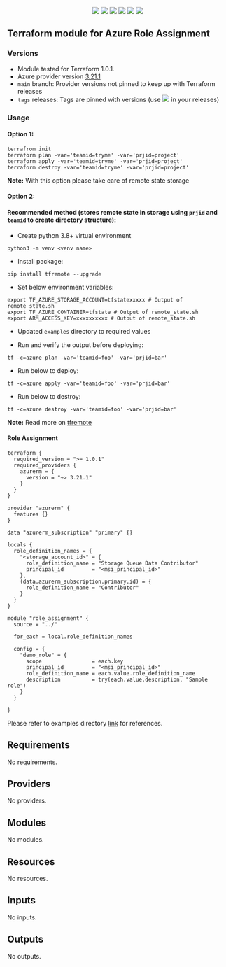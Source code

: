 <p align="center">
    <a href="https://github.com/tomarv2/terraform-azure-role-assignment/actions/workflows/pre-commit.yml" alt="Pre Commit">
        <img src="https://github.com/tomarv2/terraform-azure-role-assignment/actions/workflows/pre-commit.yml/badge.svg?branch=main" /></a>
    <a href="https://www.apache.org/licenses/LICENSE-2.0" alt="license">
        <img src="https://img.shields.io/github/license/tomarv2/terraform-azure-role-assignment" /></a>
    <a href="https://github.com/tomarv2/terraform-azure-role-assignment/tags" alt="GitHub tag">
        <img src="https://img.shields.io/github/v/tag/tomarv2/terraform-azure-role-assignment" /></a>
    <a href="https://github.com/tomarv2/terraform-azure-role-assignment/pulse" alt="Activity">
        <img src="https://img.shields.io/github/commit-activity/m/tomarv2/terraform-azure-role-assignment" /></a>
    <a href="https://stackoverflow.com/users/6679867/tomarv2" alt="Stack Exchange reputation">
        <img src="https://img.shields.io/stackexchange/stackoverflow/r/6679867"></a>
    <a href="https://twitter.com/intent/follow?screen_name=tomar_v2" alt="follow on Twitter">
        <img src="https://img.shields.io/twitter/follow/tomar_v2?style=social&logo=twitter"></a>
</p>

## Terraform module for Azure Role Assignment

### Versions

- Module tested for Terraform 1.0.1.
- Azure provider version [3.21.1](https://registry.terraform.io/providers/hashicorp/azurerm/latest)
- `main` branch: Provider versions not pinned to keep up with Terraform releases
- `tags` releases: Tags are pinned with versions (use <a href="https://github.com/tomarv2/terraform-azure-role-assignment/tags" alt="GitHub tag">
        <img src="https://img.shields.io/github/v/tag/tomarv2/terraform-azure-role-assignment" /></a> in your releases)

### Usage

#### Option 1:

```
terrafrom init
terraform plan -var='teamid=tryme' -var='prjid=project'
terraform apply -var='teamid=tryme' -var='prjid=project'
terraform destroy -var='teamid=tryme' -var='prjid=project'
```
**Note:** With this option please take care of remote state storage

#### Option 2:

#### Recommended method (stores remote state in storage using `prjid` and `teamid` to create directory structure):

- Create python 3.8+ virtual environment
```
python3 -m venv <venv name>
```

- Install package:
```
pip install tfremote --upgrade
```

- Set below environment variables:
```
export TF_AZURE_STORAGE_ACCOUNT=tfstatexxxxx # Output of remote_state.sh
export TF_AZURE_CONTAINER=tfstate # Output of remote_state.sh
export ARM_ACCESS_KEY=xxxxxxxxxx # Output of remote_state.sh
```

- Updated `examples` directory to required values

- Run and verify the output before deploying:
```
tf -c=azure plan -var='teamid=foo' -var='prjid=bar'
```

- Run below to deploy:
```
tf -c=azure apply -var='teamid=foo' -var='prjid=bar'
```

- Run below to destroy:
```
tf -c=azure destroy -var='teamid=foo' -var='prjid=bar'
```
**Note:** Read more on [tfremote](https://github.com/tomarv2/tfremote)

#### Role Assignment
```
terraform {
  required_version = ">= 1.0.1"
  required_providers {
    azurerm = {
      version = "~> 3.21.1"
    }
  }
}

provider "azurerm" {
  features {}
}

data "azurerm_subscription" "primary" {}

locals {
  role_definition_names = {
    "<storage_account_id>" = {
      role_definition_name = "Storage Queue Data Contributor"
      principal_id         = "<msi_principal_id>"
    },
    (data.azurerm_subscription.primary.id) = {
      role_definition_name = "Contributor"
    }
  }
}

module "role_assignment" {
  source = "../"

  for_each = local.role_definition_names

  config = {
    "demo_role" = {
      scope                = each.key
      principal_id         = "<msi_principal_id>"
      role_definition_name = each.value.role_definition_name
      description          = try(each.value.description, "Sample role")
    }
  }

}
```

Please refer to examples directory [link](examples) for references.

<!-- BEGIN_TF_DOCS -->
## Requirements

No requirements.

## Providers

No providers.

## Modules

No modules.

## Resources

No resources.

## Inputs

No inputs.

## Outputs

No outputs.
<!-- END_TF_DOCS -->
